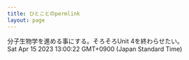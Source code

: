 ```yaml
---
title: ひとことのpermlink
layout: page
---
```

<div class="box" dt="1681531222349">
  分子生物学を進める事にする。そろそろUnit 4を終わらせたい。
  <div class="content is-small">Sat Apr 15 2023 13:00:22 GMT+0900 (Japan Standard Time)</div>
</div>
